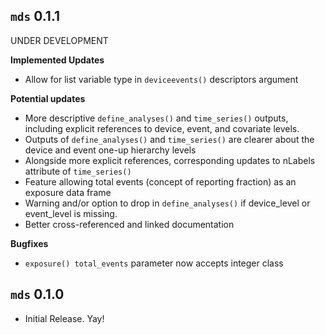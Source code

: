 `mds` 0.1.1
---------------------------------------
UNDER DEVELOPMENT

**Implemented Updates**

- Allow for list variable type in `deviceevents()` descriptors argument

**Potential updates**

- More descriptive `define_analyses()` and `time_series()` outputs, including explicit references to device, event, and covariate levels.
- Outputs of `define_analyses()` and `time_series()` are clearer about the device and event one-up hierarchy levels
- Alongside more explicit references, corresponding updates to nLabels attribute of `time_series()`
- Feature allowing total events (concept of reporting fraction) as an exposure data frame
- Warning and/or option to drop in `define_analyses()` if device_level or event_level is missing.
- Better cross-referenced and linked documentation

**Bugfixes**

- `exposure() total_events` parameter now accepts integer class

`mds` 0.1.0
---------------------------------------

- Initial Release. Yay!
